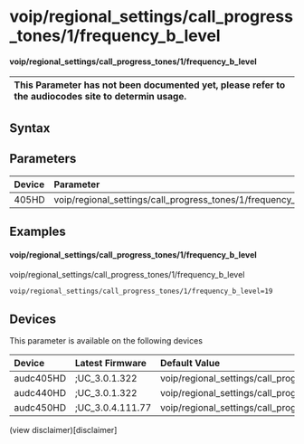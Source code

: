 ﻿---
description: voip/regional_settings/call_progress_tones/1/frequency_b_level
search: false
---

# voip/regional_settings/call_progress_tones/1/frequency_b_level

#### voip/regional_settings/call_progress_tones/1/frequency_b_level


| This Parameter has not been documented yet, please refer to the audiocodes site to determin usage.  | 
| :--- |

## Syntax

## Parameters
|Device|Parameter|value|Description|
|:---|:---|:---|:---|
| 405HD | voip/regional_settings/call_progress_tones/1/frequency_b_level |  |  |

## Examples
#### voip/regional_settings/call_progress_tones/1/frequency_b_level

voip/regional_settings/call_progress_tones/1/frequency_b_level

```
voip/regional_settings/call_progress_tones/1/frequency_b_level=19
```

## Devices
This parameter is available on the following devices

| Device | Latest Firmware | Default Value |
|:---|:---|:---|
| audc405HD | ;UC_3.0.1.322 | voip/regional_settings/call_progress_tones/1/frequency_b_level=19 
| audc440HD | ;UC_3.0.1.322 | voip/regional_settings/call_progress_tones/1/frequency_b_level=19 
| audc450HD | ;UC_3.0.4.111.77 | voip/regional_settings/call_progress_tones/1/frequency_b_level=19 

(view disclaimer)[disclaimer]
